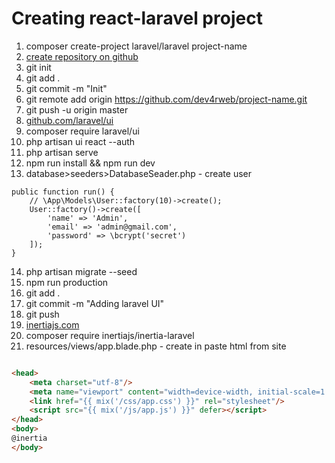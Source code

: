# Creating react-laravel project

1. composer create-project laravel/laravel project-name
2. [create repository on github](https://github.com/new)
3. git init
4. git add .
5. git commit -m "Init"
6. git remote add origin https://github.com/dev4rweb/project-name.git
7. git push -u origin master
8. [github.com/laravel/ui](https://github.com/laravel/ui)
9. composer require laravel/ui
10. php artisan ui react --auth
11. php artisan serve
12. npm run install && npm run dev
13. database>seeders>DatabaseSeader.php - create user

```injectablephp
public function run() {
    // \App\Models\User::factory(10)->create();
    User::factory()->create([
        'name' => 'Admin',
        'email' => 'admin@gmail.com',
        'password' => \bcrypt('secret')
    ]);
}
```

14. php artisan migrate --seed
15. npm run production
16. git add .
17. git commit -m "Adding laravel UI"
18. git push
19. [inertiajs.com](https://inertiajs.com/)
20. composer require inertiajs/inertia-laravel
21. resources/views/app.blade.php - create in paste html from site

```html

<head>
    <meta charset="utf-8"/>
    <meta name="viewport" content="width=device-width, initial-scale=1.0, maximum-scale=1.0"/>
    <link href="{{ mix('/css/app.css') }}" rel="stylesheet"/>
    <script src="{{ mix('/js/app.js') }}" defer></script>
</head>
<body>
@inertia
</body>
```
